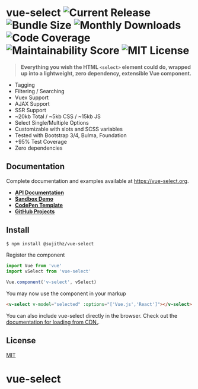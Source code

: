 # vue-select ![Current Release](https://img.shields.io/github/release/sujith2014/vue-select.svg?style=flat-square) ![Bundle Size](https://img.shields.io/bundlephobia/min/@sujithz/vue-select)  ![Monthly Downloads](https://img.shields.io/npm/dm/vue-select.svg?style=flat-square) ![Code Coverage](https://img.shields.io/coveralls/github/sagalbot/vue-select.svg?style=flat-square) ![Maintainability Score](https://img.shields.io/codeclimate/maintainability/sagalbot/vue-select.svg?style=flat-square) ![MIT License](https://img.shields.io/github/license/sagalbot/vue-select.svg?style=flat-square) 

> **Everything you wish the HTML `<select>` element could do, wrapped up into a lightweight, zero 
dependency, extensible Vue component.** 

- Tagging
- Filtering / Searching
- Vuex Support
- AJAX Support
- SSR Support
- ~20kb Total / ~5kb CSS / ~15kb JS
- Select Single/Multiple Options
- Customizable with slots and SCSS variables
- Tested with Bootstrap 3/4, Bulma, Foundation
- +95% Test Coverage
- Zero dependencies

## Documentation

Complete documentation and examples available at https://vue-select.org.

- **[API Documentation](https://vue-select.org)**
- **[Sandbox Demo](https://vue-select.org/sandbox.html)**
- **[CodePen Template](http://codepen.io/sagalbot/pen/NpwrQO)**
- **[GitHub Projects](https://github.com/sujith2014/vue-select/projects)**

## Install

```bash
$ npm install @sujithz/vue-select
```

Register the component

```js
import Vue from 'vue'
import vSelect from 'vue-select'

Vue.component('v-select', vSelect)
```

You may now use the component in your markup

```html
<v-select v-model="selected" :options="['Vue.js','React']"></v-select>
```

You can also include vue-select directly in the browser. Check out the 
[documentation for loading from CDN.](https://vue-select.org/guide/install.html#in-the-browser).

## License

[MIT](https://github.com/sujith2014/vue-select/blob/master/LICENSE.md)
# vue-select
